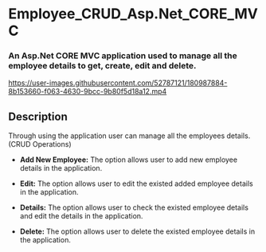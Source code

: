 # Employee_CRUD_Asp.Net_CORE_MVC
### An Asp.Net CORE MVC application used to manage all the employee details to get, create, edit and delete.


https://user-images.githubusercontent.com/52787121/180987884-8b153660-f063-4630-9bcc-9b80f5d18a12.mp4

## Description

Through using the application user can manage all the employees details. (CRUD Operations)

* **Add New Employee:** The option allows user to add new employee details in the application.

* **Edit:** The option allows user to edit the existed added employee details in the application.

* **Details:** The option allows user to check the existed employee details and edit the details in the application.

* **Delete:** The option allows user to delete the existed employee details in the application.

